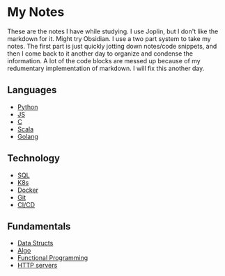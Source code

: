 # My Notes

These are the notes I have while studying. I use Joplin, but I don't like the markdown for it. Might try Obsidian.
I use a two part system to take my notes. The first part is just quickly jotting down notes/code snippets, and then I come back to it another day to organize and condense the information. A lot of the code blocks are messed up because of my redumentary implementation of markdown. I will fix this another day.

## Languages

- [Python](/notes/Python)
- [JS](/notes/JavaScript)
- [C](/notes/C)
- [Scala](/notes/Scala)
- [Golang](/notes/Golang)

## Technology

- [SQL](/notes/SQL)
- [K8s](/notes/Kubernetes)
- [Docker](/notes/Docker/)
- [Git](/notes/Git)
- [CI/CD](/notes/CICD)

## Fundamentals

- [Data Structs](/notes/Data%20Structures)
- [Algo](/notes/Algorithms)
- [Functional Programming](/notes/Functional%20Programming)
- [HTTP servers](/notes/HTTP%20server)
